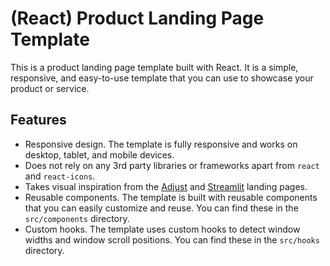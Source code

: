 

# (React) Product Landing Page Template

This is a product landing page template built with React. It is a simple, responsive, and easy-to-use template that you can use to showcase your product or service.

## Features

- Responsive design. The template is fully responsive and works on desktop, tablet, and mobile devices.
- Does not rely on any 3rd party libraries or frameworks apart from `react` and `react-icons`.
- Takes visual inspiration from the [Adjust](https://www.adjust.com/) and [Streamlit](https://www.streamlit.io/) landing pages.
- Reusable components. The template is built with reusable components that you can easily customize and reuse. You can find these in the `src/components` directory.
- Custom hooks. The template uses custom hooks to detect window widths and window scroll positions. You can find these in the `src/hooks` directory.
